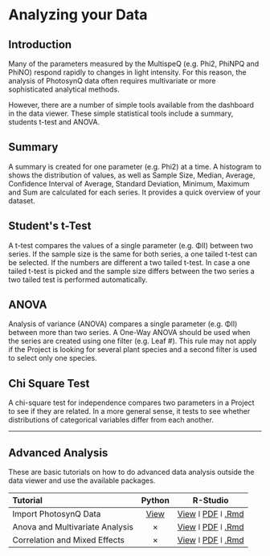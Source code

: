 # Analyzing your Data

## Introduction

Many of the parameters measured by the MultispeQ (e.g. Phi2, PhiNPQ and PhiNO) respond rapidly to changes in light intensity. For this reason, the analysis of PhotosynQ data often requires multivariate or more sophisticated analytical methods.

However, there are a number of simple tools available from the dashboard in the data viewer. These simple statistical tools include a summary, students t-test and ANOVA.

## Summary

A summary is created for one parameter (e.g. Phi2) at a time. A histogram to shows the distribution of values, as well as Sample Size, Median, Average, Confidence Interval of Average, Standard Deviation, Minimum, Maximum and Sum are calculated for each series. It provides a quick overview of your dataset.

## Student's t-Test

A t-test compares the values of a single parameter (e.g. ΦII) between two series. If the sample size is the same for both series, a one tailed t-test can be selected. If the numbers are different a two tailed t-test. In case a one tailed t-test is picked and the sample size differs between the two series a two tailed test is performed automatically.

## ANOVA

Analysis of variance (ANOVA) compares a single parameter (e.g. ΦII) between more than two series. A One-Way ANOVA should be used when the series are created using one filter (e.g. Leaf #). This rule may not apply if the Project is looking for several plant species and a second filter is used to select only one species.

## Chi Square Test

A chi-square test for independence compares two parameters in a Project to see if they are related. In a more general sense, it tests to see whether distributions of categorical variables differ from each another.

***

## Advanced Analysis

These are basic tutorials on how to do advanced data analysis outside the data viewer and use the available packages.

| Tutorial                        |        Python        |                      R-Studio                    |
| :------------------------------ | :------------------: | :----------------------------------------------: |
| Import PhotosynQ Data           | [View][Python-View1] | [View][R-View1] ǀ [PDF][R-PDF1] ǀ [.Rmd][R-Rmd1] |
| Anova and Multivariate Analysis |          ×           | [View][R-View2] ǀ [PDF][R-PDF2] ǀ [.Rmd][R-Rmd2] |
| Correlation and Mixed Effects   |          ×           | [View][R-View3] ǀ [PDF][R-PDF3] ǀ [.Rmd][R-Rmd3] |

[Python-View1]: /tutorials/python-connect-python-to-photosynq

[R-View1]: /tutorials/r-import-photosynq-data.md
[R-View2]: /tutorials/r-anova-and-multivariate-analysis.md
[R-View3]: /tutorials/r-correlation-and-mixed-effects.md

[R-PDF1]: https://photosynqprod.s3.amazonaws.com/files/tutorials/data_analysis/r_import_photosynq_data.pdf
[R-PDF2]: https://photosynqprod.s3.amazonaws.com/files/tutorials/data_analysis/r_anova_and_multivariate_analysis.pdf
[R-PDF3]: https://photosynqprod.s3.amazonaws.com/files/tutorials/data_analysis/r_correlation_and_mixed_effects.pdf

[R-Rmd1]: https://photosynqprod.s3.amazonaws.com/files/tutorials/data_analysis/r_import_photosynq_data.Rmd
[R-Rmd2]: https://photosynqprod.s3.amazonaws.com/files/tutorials/data_analysis/r_anova_and_multivariate_analysis.Rmd
[R-Rmd3]: https://photosynqprod.s3.amazonaws.com/files/tutorials/data_analysis/r_correlation_and_mixed_effects.Rmd
